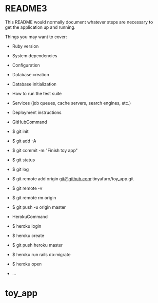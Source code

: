 # README3

This README would normally document whatever steps are necessary to get the
application up and running.

Things you may want to cover:

* Ruby version

* System dependencies

* Configuration

* Database creation

* Database initialization

* How to run the test suite

* Services (job queues, cache servers, search engines, etc.)

* Deployment instructions

* GitHubCommand
* $ git init
* $ git add -A
* $ git commit -m "Finish toy app"
* $ git status
* $ git log
* $ git remote add origin git@github.com:tinyafuro/toy_app.git
* $ git remote -v
* $ git remote rm origin
* $ git push -u origin master
* HerokuCommand
* $ heroku login
* $ heroku create
* $ git push heroku master
* $ heroku run rails db:migrate
* $ heroku open




* ...
# toy_app
